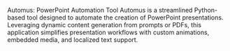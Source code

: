 Automus: PowerPoint Automation Tool
Automus is a streamlined Python-based tool designed to automate the creation of PowerPoint presentations. Leveraging dynamic content generation from prompts or PDFs, this application simplifies presentation workflows with custom animations, embedded media, and localized text support.
